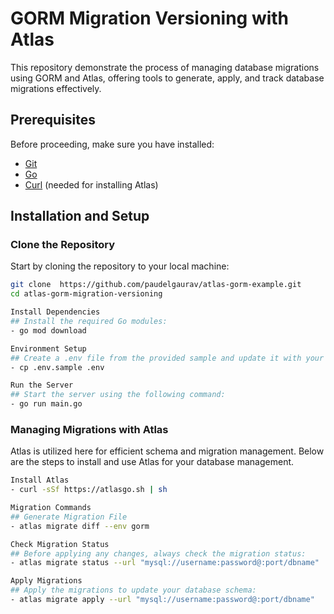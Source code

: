 # GORM Migration Versioning with Atlas

This repository demonstrate the process of managing database migrations using GORM and Atlas, offering tools to generate, apply, and track database migrations effectively.

## Prerequisites

Before proceeding, make sure you have installed:
- [Git](https://git-scm.com/)
- [Go](https://golang.org/dl/)
- [Curl](https://curl.se/) (needed for installing Atlas)

## Installation and Setup

### Clone the Repository

Start by cloning the repository to your local machine:

```bash
git clone  https://github.com/paudelgaurav/atlas-gorm-example.git
cd atlas-gorm-migration-versioning

Install Dependencies
## Install the required Go modules:
- go mod download

Environment Setup
## Create a .env file from the provided sample and update it with your details:
- cp .env.sample .env

Run the Server
## Start the server using the following command:
- go run main.go
```

### Managing Migrations with Atlas

Atlas is utilized here for efficient schema and migration management. 
Below are the steps to install and use Atlas for your database management. 

```bash
Install Atlas 
- curl -sSf https://atlasgo.sh | sh

Migration Commands
## Generate Migration File
- atlas migrate diff --env gorm

Check Migration Status
## Before applying any changes, always check the migration status:
- atlas migrate status --url "mysql://username:password@:port/dbname"

Apply Migrations
## Apply the migrations to update your database schema:
- atlas migrate apply --url "mysql://username:password@:port/dbname"
```





